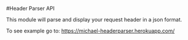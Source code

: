#Header Parser API

This module will parse and display your request header in a json format.

To see example go to: https://michael-headerparser.herokuapp.com/